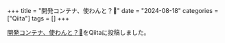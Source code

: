 +++
title = "開発コンテナ、使わんと？👀"
date = "2024-08-18"
categories = ["Qiita"]
tags = []
+++

[開発コンテナ、使わんと？👀](https://qiita.com/zen96k/items/965a5ab253f5bf5c5510)をQiitaに投稿しました。
